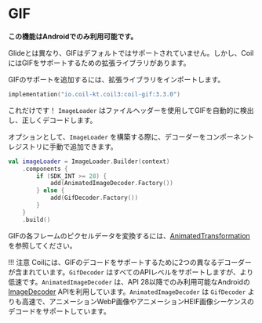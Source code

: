# GIF

**この機能はAndroidでのみ利用可能です。**

Glideとは異なり、GIFはデフォルトではサポートされていません。しかし、CoilにはGIFをサポートするための拡張ライブラリがあります。

GIFのサポートを追加するには、拡張ライブラリをインポートします。

```kotlin
implementation("io.coil-kt.coil3:coil-gif:3.3.0")
```

これだけです！ `ImageLoader` はファイルヘッダーを使用してGIFを自動的に検出し、正しくデコードします。

オプションとして、`ImageLoader` を構築する際に、デコーダーをコンポーネントレジストリに手動で追加できます。

```kotlin
val imageLoader = ImageLoader.Builder(context)
    .components {
        if (SDK_INT >= 28) {
            add(AnimatedImageDecoder.Factory())
        } else {
            add(GifDecoder.Factory())
        }
    }
    .build()
```

GIFの各フレームのピクセルデータを変換するには、[AnimatedTransformation](/coil/api/coil-gif/coil3.gif/-animated-transformation)を参照してください。

!!! 注意
    Coilには、GIFのデコードをサポートするために2つの異なるデコーダーが含まれています。`GifDecoder` はすべてのAPIレベルをサポートしますが、より低速です。`AnimatedImageDecoder` は、API 28以降でのみ利用可能なAndroidの [ImageDecoder](https://developer.android.com/reference/android/graphics/ImageDecoder) APIを利用しています。`AnimatedImageDecoder` は `GifDecoder` よりも高速で、アニメーションWebP画像やアニメーションHEIF画像シーケンスのデコードをサポートしています。